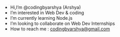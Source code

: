 - Hi,I’m @codingbyarshya (Arshya)
- I’m interested in Web Dev & coding
- I’m currently learning Node.js
- I’m looking to collaborate on Web Dev Internships
- How to reach me : codingbyarshya@gmail.com

<!---
codingbyarshya/codingbyarshya is a ✨ special ✨ repository because its `README.md` (this file) appears on your GitHub profile.
You can click the Preview link to take a look at your changes.
--->
